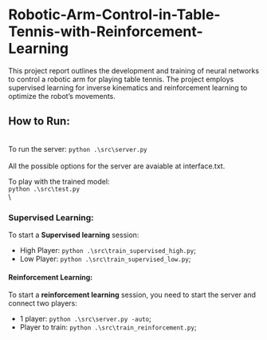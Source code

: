 # Robotic-Arm-Control-in-Table-Tennis-with-Reinforcement-Learning
This project report outlines the development and training of neural networks to control a robotic arm for playing table tennis.  The project employs supervised learning for inverse kinematics and reinforcement learning to optimize the robot’s movements.

## How to Run:
\
To run the server:
`python .\src\server.py`\
\
All the possible options for the server are avaiable at interface.txt.

To play with the trained model:
\
`python .\src\test.py`\
\

### Supervised Learning:
To start a **Supervised learning** session:
- High Player: `python .\src\train_supervised_high.py`;
- Low Player: `python .\src\train_supervised_low.py`;

#### Reinforcement Learning:
To start a **reinforcement learning** session, you need to start the server and connect two players:
- 1 player: `python .\src\server.py -auto`;
- Player to train: `python .\src\train_reinforcement.py`;
